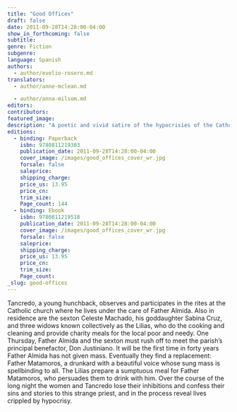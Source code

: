 ```yaml
---
title: "Good Offices"
draft: false
date: 2011-09-28T14:28:00-04:00
show_in_forthcoming: false
subtitle:
genre: Fiction
subgenre:
language: Spanish
authors:
  - author/evelio-rosero.md
translators:
  - author/anne-mclean.md

  - author/anna-milsom.md
editors:
contributors:
featured_image:
description: "A poetic and vivid satire of the hypocrisies of the Catholic Church. "
editions:
  - binding: Paperback
    isbn: 9780811219303
    publication_date: 2011-09-28T14:28:00-04:00
    cover_image: /images/good_offices_cover_wr.jpg
    forsale: false
    saleprice:
    shipping_charge:
    price_us: 13.95
    price_cn:
    trim_size:
    Page_count: 144
  - binding: Ebook
    isbn: 9780811219518
    publication_date: 2011-09-28T14:28:00-04:00
    cover_image: /images/good_offices_cover_wr.jpg
    forsale: false
    saleprice:
    shipping_charge:
    price_us: 13.95
    price_cn:
    trim_size:
    Page_count:
_slug: good-offices
---
```


Tancredo, a young hunchback, observes and participates in the rites at the Catholic church where he lives under the care of Father Almida. Also in residence are the sexton Celeste Machado, his goddaughter Sabina Cruz, and three widows known collectively as the Lilias, who do the cooking and cleaning and provide charity meals for the local poor and needy. One Thursday, Father Almida and the sexton must rush off to meet the parish’s principal benefactor, Don Justiniano. It will be the first time in forty years Father Almida has not given mass. Eventually they find a replacement: Father Matamoros, a drunkard with a beautiful voice whose sung mass is spellbinding to all. The Lilias prepare a sumptuous meal for Father Matamoros, who persuades them to drink with him. Over the course of the long night the women and Tancredo lose their inhibitions and confess their sins and stories to this strange priest, and in the process reveal lives crippled by hypocrisy.

